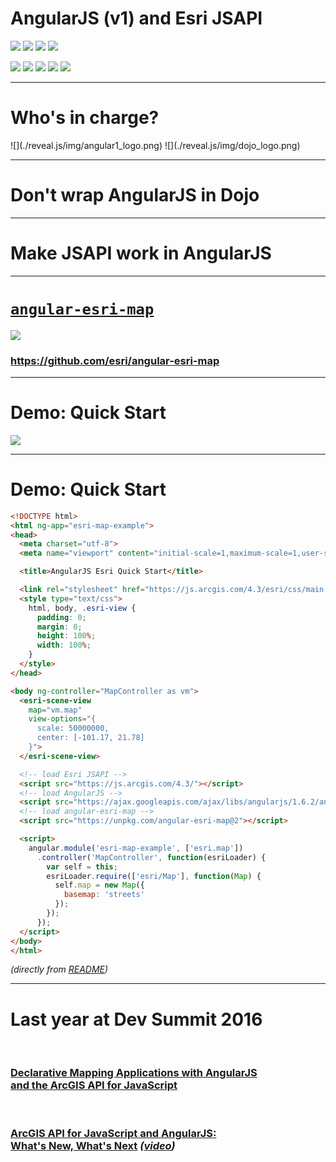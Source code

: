 # AngularJS (v1) and Esri JSAPI

![](./reveal.js/img/angular1_logo.png) <!-- .element: style="width: 250px;" -->
![](./reveal.js/img/angular1_logo.png) <!-- .element: style="width: 250px;" -->
![](./reveal.js/img/angular1_logo.png) <!-- .element: style="width: 250px;" -->
![](./reveal.js/img/angular1_logo.png) <!-- .element: style="width: 250px;" -->

![](./reveal.js/img/angular1_logo.png) <!-- .element: style="width: 250px;" -->
![](./reveal.js/img/angular1_logo.png) <!-- .element: style="width: 250px;" -->
![](./reveal.js/img/angular1_logo.png) <!-- .element: style="width: 250px;" -->
![](./reveal.js/img/angular1_logo.png) <!-- .element: style="width: 250px;" -->
![](./reveal.js/img/angular1_logo.png) <!-- .element: style="width: 250px;" -->

---

# Who's in charge?

<p> <!-- .element: style="display: flex; align-items: center;" -->
  ![](./reveal.js/img/angular1_logo.png)
  ![](./reveal.js/img/dojo_logo.png)
</p>

---
<!-- .slide: data-background="./reveal.js/img/angular_in_dojo.png" -->

# Don't wrap AngularJS in Dojo <!-- .element: style="margin-top: 42%; padding: 10px; color: white; background: rgba(128, 128, 128, 0.6)" -->

---
<!-- .slide: data-background="./reveal.js/img/jsapi_in_angular.png" -->

# Make JSAPI work in AngularJS <!-- .element: style="margin-top: 42%; padding: 10px; color: white; background: rgba(128, 128, 128, 0.6)" -->

---

# [`angular-esri-map`](https://github.com/esri/angular-esri-map)

![](./reveal.js/img/esri_github.png) <!-- .element: style="border-radius: 100%; box-shadow: 0 0 10px rgba(0, 0, 0, 0.15);" -->

### https://github.com/esri/angular-esri-map

---

# Demo: Quick Start

![](./reveal.js/img/angular-esri-map_quickstart_v2.png) <!-- .element: style="width: 75%;" -->

---

# Demo: Quick Start

```html
<!DOCTYPE html>
<html ng-app="esri-map-example">
<head>
  <meta charset="utf-8">
  <meta name="viewport" content="initial-scale=1,maximum-scale=1,user-scalable=no">

  <title>AngularJS Esri Quick Start</title>

  <link rel="stylesheet" href="https://js.arcgis.com/4.3/esri/css/main.css">
  <style type="text/css">
    html, body, .esri-view {
      padding: 0;
      margin: 0;
      height: 100%;
      width: 100%;
    }
  </style>
</head>

<body ng-controller="MapController as vm">
  <esri-scene-view
    map="vm.map"
    view-options="{
      scale: 50000000,
      center: [-101.17, 21.78]
    }">
  </esri-scene-view>

  <!-- load Esri JSAPI -->
  <script src="https://js.arcgis.com/4.3/"></script>
  <!-- load AngularJS -->
  <script src="https://ajax.googleapis.com/ajax/libs/angularjs/1.6.2/angular.js"></script>
  <!-- load angular-esri-map -->
  <script src="https://unpkg.com/angular-esri-map@2"></script>

  <script>
    angular.module('esri-map-example', ['esri.map'])
      .controller('MapController', function(esriLoader) {
        var self = this;
        esriLoader.require(['esri/Map'], function(Map) {
          self.map = new Map({
            basemap: 'streets'
          });
        });
      });
  </script>
</body>
</html>
```

_(directly from [README](https://github.com/Esri/angular-esri-map/blob/master/README.md#quick-start))_

---

# Last year at Dev Summit 2016

</br>

### [Declarative Mapping Applications with AngularJS </br> and the ArcGIS API for JavaScript](http://proceedings.esri.com/library/userconf/devsummit16/papers/dev_int_193.pdf)

</br>

### [ArcGIS API for JavaScript and AngularJS: </br> What's New, What's Next](https://jwasilgeo.github.io/esri-jsapi-and-angular-whats-next-dev-summit-2016)  _([video](http://arcg.is/2lQn5ps))_
